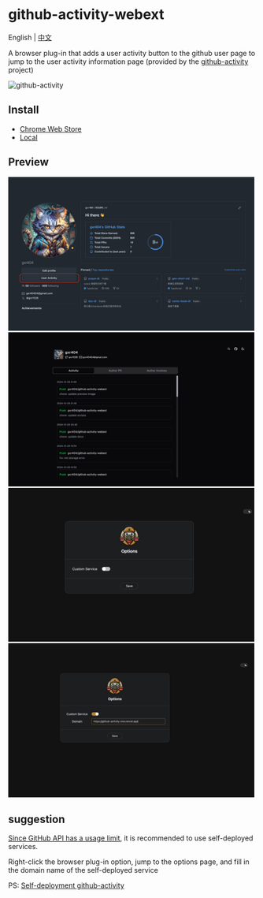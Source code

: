 # github-activity-webext

English | [中文](./README_CN.md)

A browser plug-in that adds a user activity button to the github user page to jump to the user activity information page (provided by the [github-activity](https://github.com/gxr404/github-activity) project)

![github-activity](https://socialify.git.ci/gxr404/github-activity-webext/image?font=Raleway&forks=1&issues=1&logo=https%3A%2F%2Fgithub.com%2Fuser-attachments%2Fassets%2F1cbdd4ff-6211-452d-8220-4b449081fbaf&name=1&owner=1&pattern=Circuit%20Board&pulls=1&stargazers=1&theme=Dark)

## Install

- [Chrome Web Store](https://chromewebstore.google.com/detail/github-activity/oniblhabpoedbigijdfkmogeieamlbkk?authuser=0&hl=zh-CN)
- [Local](https://github.com/gxr404/github-activity-webext/releases)

## Preview

<img src="./docs/assets/preview.png" width="500">

<img src="./docs/assets/preview_2.png" width="500">

<img src="./docs/assets/preview_3.png" width="500">

<img src="./docs/assets/preview_4.png" width="500">

## suggestion

[Since GitHub API has a usage limit](https://docs.github.com/zh/rest/using-the-rest-api/rate-limits-for-the-rest-api?apiVersion=2022-11-28), it is recommended to use self-deployed services.

Right-click the browser plug-in option, jump to the options page, and fill in the domain name of the self-deployed service

PS: [Self-deployment github-activity](https://github.com/gxr404/github-activity#deploy-on-vercel)

